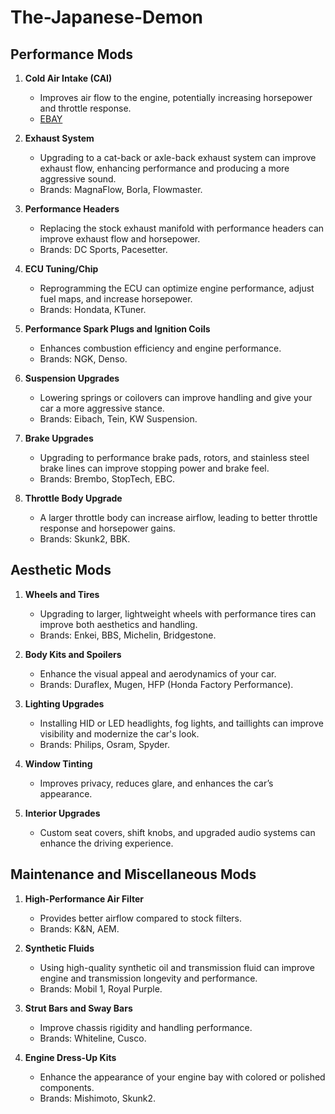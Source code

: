 # The-Japanese-Demon

## Performance Mods
1. **Cold Air Intake (CAI)**
   - Improves air flow to the engine, potentially increasing horsepower and throttle response.
   - [EBAY](https://www.ebay.com/itm/113214492608?fits=Year%3A2007%7CEngine+-+Liter_Display%3A3.0L%7CTrim%3AEX-L+Sedan+4-Door%7CModel%3AAccord%7CMake%3AHonda&_trkparms=amclksrc%3DITM%26aid%3D1110006%26algo%3DHOMESPLICE.SIM%26ao%3D1%26asc%3D265908%2C265303%2C265996%2C265705%26meid%3D7c4161f28c1e4368806e45e7a6c6fb7f%26pid%3D101875%26rk%3D4%26rkt%3D12%26sd%3D113000227187%26itm%3D113214492608%26pmt%3D1%26noa%3D0%26pg%3D2332490%26algv%3DSimplAMLv11WebTrimmedV3MskuWithLambda85KnnRecallV1V2V4ItemNrtInQueryAndCassiniVisualRankerAndBertRecallWithVMEV3EmbeddedAuctionsCPCAutoWithCassiniEmbRecallManual&_trksid=p2332490.c101875.m1851&itmprp=cksum%3A1132144926087c4161f28c1e4368806e45e7a6c6fb7f%7Cenc%3AAQAJAAABgP9d%252BMZSXlztIfYFu3kI%252B7ft0VcQix7rTrUVdiJwc2upzwLfM%252B2UEqu0ZqdXqu2qWe6up6s9MSEY%252BWikIwEh4xLkizL%252BG%252Fyhg6cdW4xfkbb75erVQBYYISNxGN1au%252BE0eJ778JYYSAyLJRupNiZky3B2UHpMsaEp7JRgW9fuueOszPlG9eCPE4mSzJx4EejjZE0v1xx3s4HgKujjhEB3s6nVSDUENkKqBcRmwHXYg7bQeQ6u%252FXgER9lQFvXBsPNVYWMHpe%252BUTkxnEzRSIm3SDwv2By5t5%252FVzw5hx64C1Ea9Peswflgu%252Flmn6xUkp3X%252Fqv8PyY%252F2ZJXXdpUF69A%252FKqpD0ghOyBT%252FD85QibZgx9ACTO6KuMVNN7T8RKqbgOPCj3bI2DcfzvOgTCKMuXuPH83xWzbqb%252FB4uwaGFNGRc8XAZYkPp5YNRw%252BDDrJwJ%252Feo%252BBICNa8tDIAP9VL3X6YNsozDQ4yJd%252BqtXARzg2uDLleDlgOzPwyPAMHoiag44fap7hg%253D%253D%7Campid%3APL_CLK%7Cclp%3A2332490&itmmeta=01HYST05KQTEKZ38SYCYS995WE)

2. **Exhaust System**
   - Upgrading to a cat-back or axle-back exhaust system can improve exhaust flow, enhancing performance and producing a more aggressive sound.
   - Brands: MagnaFlow, Borla, Flowmaster.

3. **Performance Headers**
   - Replacing the stock exhaust manifold with performance headers can improve exhaust flow and horsepower.
   - Brands: DC Sports, Pacesetter.

4. **ECU Tuning/Chip**
   - Reprogramming the ECU can optimize engine performance, adjust fuel maps, and increase horsepower.
   - Brands: Hondata, KTuner.

5. **Performance Spark Plugs and Ignition Coils**
   - Enhances combustion efficiency and engine performance.
   - Brands: NGK, Denso.

6. **Suspension Upgrades**
   - Lowering springs or coilovers can improve handling and give your car a more aggressive stance.
   - Brands: Eibach, Tein, KW Suspension.

7. **Brake Upgrades**
   - Upgrading to performance brake pads, rotors, and stainless steel brake lines can improve stopping power and brake feel.
   - Brands: Brembo, StopTech, EBC.

8. **Throttle Body Upgrade**
   - A larger throttle body can increase airflow, leading to better throttle response and horsepower gains.
   - Brands: Skunk2, BBK.

## Aesthetic Mods
1. **Wheels and Tires**
   - Upgrading to larger, lightweight wheels with performance tires can improve both aesthetics and handling.
   - Brands: Enkei, BBS, Michelin, Bridgestone.

2. **Body Kits and Spoilers**
   - Enhance the visual appeal and aerodynamics of your car.
   - Brands: Duraflex, Mugen, HFP (Honda Factory Performance).

3. **Lighting Upgrades**
   - Installing HID or LED headlights, fog lights, and taillights can improve visibility and modernize the car's look.
   - Brands: Philips, Osram, Spyder.

4. **Window Tinting**
   - Improves privacy, reduces glare, and enhances the car’s appearance.

5. **Interior Upgrades**
   - Custom seat covers, shift knobs, and upgraded audio systems can enhance the driving experience.

## Maintenance and Miscellaneous Mods
1. **High-Performance Air Filter**
   - Provides better airflow compared to stock filters.
   - Brands: K&N, AEM.

2. **Synthetic Fluids**
   - Using high-quality synthetic oil and transmission fluid can improve engine and transmission longevity and performance.
   - Brands: Mobil 1, Royal Purple.

3. **Strut Bars and Sway Bars**
   - Improve chassis rigidity and handling performance.
   - Brands: Whiteline, Cusco.

4. **Engine Dress-Up Kits**
   - Enhance the appearance of your engine bay with colored or polished components.
   - Brands: Mishimoto, Skunk2.
